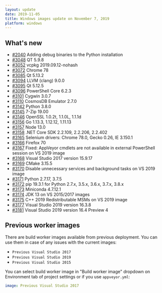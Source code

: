 ```yaml
---
layout: update
date: 2019-11-05
title: Windows images update on November 7, 2019
platform: windows
---
```


## What's new

* [#2040](https://github.com/appveyor/ci/issues/2040) Adding debug binaries to the Python installation
* [#3048](https://github.com/appveyor/ci/issues/3048) QT 5.9.8
* [#3052](https://github.com/appveyor/ci/issues/3052) vcpkg 2019.09.12-nohash
* [#3072](https://github.com/appveyor/ci/issues/3072) Chrome 78
* [#3085](https://github.com/appveyor/ci/issues/3085) Qt 5.13.2
* [#3094](https://github.com/appveyor/ci/issues/3094) LLVM (clang) 9.0.0
* [#3095](https://github.com/appveyor/ci/issues/3095) Qt 5.12.5
* [#3096](https://github.com/appveyor/ci/issues/3096) PowerShell Core 6.2.3
* [#3101](https://github.com/appveyor/ci/issues/3101) Cygwin 3.0.7
* [#3110](https://github.com/appveyor/ci/issues/3110) CosmosDB Emulator 2.7.0
* [#3142](https://github.com/appveyor/ci/issues/3142) Python 3.8.0
* [#3145](https://github.com/appveyor/ci/issues/3145) 7-Zip 19.00
* [#3146](https://github.com/appveyor/ci/issues/3146) OpenSSL 1.0.2t, 1.1.0L, 1.1.1d
* [#3156](https://github.com/appveyor/ci/issues/3156) Go 1.13.3, 1.12.12, 1.11.13
* [#3157](https://github.com/appveyor/ci/issues/3157) Node 13.0
* [#3158](https://github.com/appveyor/ci/issues/3158) .NET Core SDK 2.2.109, 2.2.206, 2.2.402
* [#3165](https://github.com/appveyor/ci/issues/3165) Selenium drivers: Chrome 78.0, Gecko 0.26, IE 3.150.1
* [#3166](https://github.com/appveyor/ci/issues/3166) Firefox 70
* [#3167](https://github.com/appveyor/ci/issues/3167) Fixed: AppVeyor cmdlets are not available in external PowerShell session on VS 2019 image
* [#3168](https://github.com/appveyor/ci/issues/3168) Visual Studio 2017 version 15.9.17
* [#3169](https://github.com/appveyor/ci/issues/3169) CMake 3.15.5
* [#3170](https://github.com/appveyor/ci/issues/3170) Disable unnecessary services and background tasks on VS 2019 image
* [#3171](https://github.com/appveyor/ci/issues/3171) Python 2.7.17, 3.7.5
* [#3172](https://github.com/appveyor/ci/issues/3172) pip 19.3.1 for Python 2.7.x, 3.5.x, 3.6.x, 3.7.x, 3.8.x
* [#3173](https://github.com/appveyor/ci/issues/3173) Miniconda 4.7.12.1
* [#3174](https://github.com/appveyor/ci/issues/3174) JDK 13 on VS 2015/2017 images
* [#3175](https://github.com/appveyor/ci/issues/3175) C++ 2019 Redistributable MSMs on VS 2019 image
* [#3177](https://github.com/appveyor/ci/issues/3177) Visual Studio 2019 version 16.3.8
* [#3181](https://github.com/appveyor/ci/issues/3181) Visual Studio 2019 version 16.4 Preview 4

## Previous worker images

There are build worker images available from previous deployment. You can use them in case of any issues with the current images:

* `Previous Visual Studio 2017`
* `Previous Visual Studio 2019`
* `Previous Visual Studio 2015`

You can select build worker image in "Build worker image" dropdown on Environment tab of project settings or if you use `appveyor.yml`:

```yaml
image: Previous Visual Studio 2017
```

